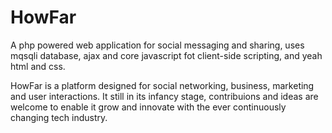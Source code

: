 # HowFar
A php powered web application for social messaging and sharing, uses mqsqli database, ajax and core javascript fot client-side scripting, and yeah html and css.

HowFar is a platform designed for social networking, business, marketing and user interactions. It still in its infancy stage, contribuions and ideas are welcome to enable it grow and innovate with the ever continuously changing tech industry.
